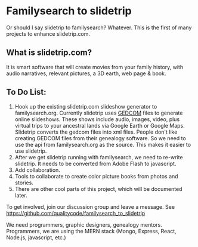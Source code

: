 
# Familysearch to slidetrip

Or should I say slidetrip to familysearch?  Whatever.  This is the first of many projects to enhance slidetrip.com.

## What is slidetrip.com?

It is smart software that will create movies from your family history, with audio narratives, relevant pictures, a 3D earth, web page & book.

## To Do List:

 1. Hook up the existing slidetrip.com slideshow generator to
    familysearch.org.  Currently slidetrip uses
    [GEDCOM](https://en.wikipedia.org/wiki/GEDCOM) files to generate
    online slideshows. These shows include audio, images, video, plus
    virtual trips to your ancestral lands via Google Earth or Google
    Maps.  Slidetrip converts the gedcom files into xml files.  People
    don't like creating GEDCOM files from their genealogy software.  So
    we need to use the api from familysearch.org as the source.  This
    makes it easier to use slidetrip.
 2. After we get slidetrip running with familysearch, we need to
    re-write slidetrip.  It needs to be converted from Adobe Flash to
    javascript.
 3. Add collaboration.
 4. Tools to collaborate to create color picture books from photos and
    stories.
 5. There are other cool parts of this project, which will be documented
    later.

To get involved, join our discussion group and leave a message. See https://github.com/qualitycode/familysearch_to_slidetrip  

We need programmers, graphic designers, genealogy mentors. Programmers, we are using the MERN stack (Mongo, Express, React, Node.js, javascript, etc.)
